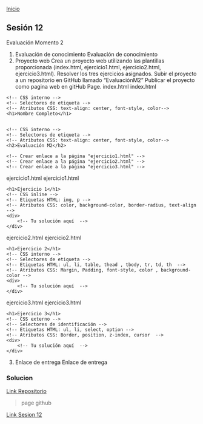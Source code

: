 <!-- No borrar o modificar -->
[Inicio](./index.md)

## Sesión 12 


<!-- Su documentación aquí -->
Evaluación Momento 2
1. Evaluación de conocimiento
Evaluación de conocimiento
2. Proyecto web
Crea un proyecto web utilizando las plantillas proporcionada (index.html, ejercicio1.html, ejercicio2.html, ejercicio3.html).
Resolver los tres ejercicios asignados.
Subir el proyecto a un repositorio en GitHub llamado “EvaluaciónM2”
Publicar el proyecto como pagina web en gitHub Page.
index.html
index.html
<!DOCTYPE html>
<html lang="en">

<head>
    <meta charset="UTF-8">
    <meta name="viewport" content="width=device-width, initial-scale=1.0">
    <title>Document</title>
</head>

<body>


    <!-- CSS interno -->
    <!-- Selectores de etiqueta -->
    <!-- Atributos CSS: text-align: center, font-style, color-->
    <h1>Nombre Completo</h1>


    <!-- CSS interno -->
    <!-- Selectores de etiqueta -->
    <!-- Atributos CSS: text-align: center, font-style, color-->
    <h2>Evaluación M2</h2>

    <!-- Crear enlace a la página "ejercicio1.html" -->
    <!-- Crear enlace a la página "ejercicio2.html" -->
    <!-- Crear enlace a la página "ejercicio3.html" -->

</body>

</html>

ejercicio1.html
ejercicio1.html
<!DOCTYPE html>
<html lang="en">

<head>
    <meta charset="UTF-8">
    <meta name="viewport" content="width=device-width, initial-scale=1.0">
    <title>Document</title>
</head>

<body>

    <h1>Ejercicio 1</h1>
    <!-- CSS inline -->
    <!-- Etiquetas HTML: img, p -->
    <!-- Atributos CSS: color, background-color, border-radius, text-align -->
    <div>
        <!-- Tu solución aquí  -->
    </div>

</body>

</html>

ejercicio2.html
ejercicio2.html
<!DOCTYPE html>
<html lang="en">

<head>
    <meta charset="UTF-8">
    <meta name="viewport" content="width=device-width, initial-scale=1.0">
    <title>Document</title>
</head>

<body>

    <h1>Ejercicio 2</h1>
    <!-- CSS interno -->
    <!-- Selectores de etiqueta -->
    <!-- Etiquetas HTML: ul, li, table, thead , tbody, tr, td, th  -->
    <!-- Atributos CSS: Margin, Padding, font-style, color , background-color -->
    <div>
        <!-- Tu solución aquí  -->
    </div>
</body>

</html>

ejercicio3.html
ejercicio3.html
<!DOCTYPE html>
<html lang="en">

<head>
    <meta charset="UTF-8">
    <meta name="viewport" content="width=device-width, initial-scale=1.0">
    <title>Document</title>
</head>

<body>

    <h1>Ejercicio 3</h1>
    <!-- CSS externo -->
    <!-- Selectores de identificación -->
    <!-- Etiquetas HTML: ul, li, select, option -->
    <!-- Atributos CSS: Border, position, z-index, cursor  -->
    <div>
        <!-- Tu solución aquí  -->
    </div>
</body>

</html>

3. Enlace de entrega
Enlace de entrega

### Solucion

[Link Repositorio](https://github.com/cokain3/Evidencias_introduccion_programacion.git)

> page github

[Link Sesion 12](https://cokain3.github.io/Evidencias_introduccion_programacion/) 



